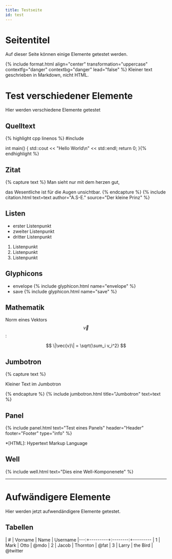```yaml
---
title: Testseite
id: test
---
```


# Seitentitel

Auf dieser Seite können einige Elemente getestet werden.

{% include format.html align="center" transformation="uppercase" contextfg="danger" contextbg="danger" lead="false" %}
Kleiner text geschrieben in Markdown, nicht HTML.

# Test verschiedener Elemente

Hier werden verschiedene Elemente getestet

## Quelltext

{% highlight cpp linenos %}
#include <iostream>

int main() {
  std::cout << "Hello World\n" << std::endl;
  return 0;
}{% endhighlight %}

## Zitat

{% capture text %}
Man sieht nur mit dem herzen gut,

das Wesentliche ist für die Augen unsichtbar.
{% endcapture %}
{% include citation.html text=text author="A.S-E." source="Der kleine Prinz" %}

## Listen

* erster Listenpunkt
* zweiter Listenpunkt
* dritter Listenpunkt

1. Listenpunkt
2. Listenpunkt
3. Listenpunkt

## Glyphicons

* envelope {% include glyphicon.html name="envelope" %}
* save {% include glyphicon.html name="save" %}

## Mathematik

Norm eines Vektors $$\vec{v}$$:

$$
\|\vec{v}\| = \sqrt{\sum_i v_i^2}
$$

## Jumbotron

{% capture text %}
<p class="text-right">Kleiner Text im Jumbotron</p>
{% endcapture %}
{% include jumbotron.html title="Jumbotron" text=text %}

## Panel

{% include panel.html text="Test eines Panels" header="Header" footer="Footer" type="info" %}

*[HTML]: Hypertext Markup Language

## Well
{% include well.html text="Dies eine Well-Komponenete" %}

---

# Aufwändigere Elemente

Hier werden jetzt aufwendändigere Elemente getestet.

## Tabellen

| # | Vorname |   Name   | Username
|---:+---------+:--------:+---------
| 1 | Mark    | Otto     | @mdo
| 2 | Jacob   | Thornton | @fat
| 3 | Larry   | the Bird | @twitter
